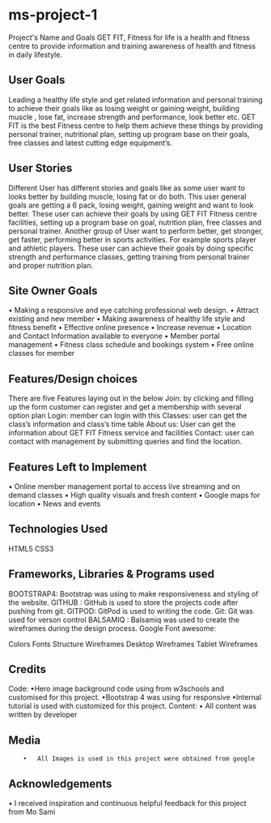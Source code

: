 # ms-project-1
 Project's Name and Goals
GET FIT, Fitness for life is a health and fitness centre to provide information and training awareness of health and fitness in daily lifestyle. 
## User Goals
Leading a healthy life style and get related information and personal training to achieve their goals like as losing weight or gaining weight, building muscle , lose fat, increase strength and performance, look better etc.
GET FIT is the best Fitness centre to help them achieve these things by providing personal trainer, nutritional plan, setting up program base on their goals, free classes and latest cutting edge equipment’s.
## User Stories
Different User has different stories and goals like as some user want to looks better by building muscle, losing fat or do both. This user general goals are getting a 6 pack, losing weight, gaining weight and want to look better.
These user can achieve their goals by using GET FIT Fitness centre facilities, setting up a program base on goal, nutrition plan, free classes and personal trainer.
Another group of User want to perform better, get stronger, get faster, performing better in sports activities. For example sports player and athletic players.
These user can achieve their goals by doing specific strength and performance classes, getting training from personal trainer and proper nutrition plan.
## Site Owner Goals
•	Making a responsive and eye catching professional web design.
•	Attract existing and new member
•	Making awareness of healthy life style and fitness benefit
•	Effective online presence
•	Increase revenue
•	Location and Contact Information available to everyone
•	Member portal management
•	Fitness class schedule and bookings system
•	Free online classes for member
## Features/Design choices
There are five Features laying out in the below
Join: by clicking and filling up the form customer can register and get a membership with several option plan
Login: member can login with this 
Classes: user can get the class’s information and class’s time table
About us: User can get the information about GET FIT Fitness service and facilities
Contact: user can contact with management by submitting queries and find the location. 
## Features Left to Implement
•	Online member management portal to access live streaming and on demand classes
•	High quality visuals and fresh content
•	Google maps for location
•	News and events

## Technologies Used
HTML5
CSS3
## Frameworks, Libraries & Programs used
BOOTSTRAP4: Bootstrap was using to make responsiveness and styling of the website.
GITHUB : GitHub is used to store the projects code after pushing from git.
GITPOD: GitPod is used to writing the code.
Git: Git was used for verson control
BALSAMIQ : Balsamiq was used to create the wireframes during the design process.
Google Font awesome:

Colors
Fonts
Structure
Wireframes
Desktop Wireframes
Tablet Wireframes

## Credits
Code: 
      •Hero image background code using from w3schools and customised for this project.
      •Bootstrap 4 was using for responsive 
      •Internal tutorial is used with customized for this project.
Content:
    • All content was written by developer

## Media
        •   All Images is used in this project were obtained from google
## Acknowledgements
  •	I received inspiration and continuous helpful feedback for this project from Mo Sami

